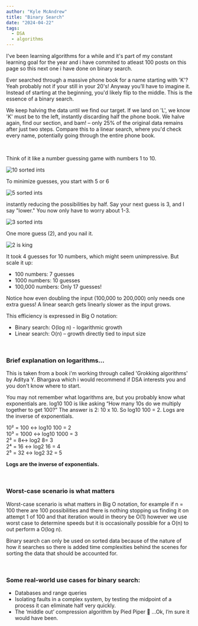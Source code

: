 ```yaml
---
author: "Kyle McAndrew"
title: "Binary Search"
date: "2024-04-22"
tags:
  - DSA
  - algorithms
---
```


I've been learning algorithms for a while and it's part of my constant learning goal for the year and i have commited to atleast 100 posts on this page so this next one i have done on binary search.

Ever searched through a massive phone book for a name starting with 'K'? Yeah probably not if your still in your 20's! Anyway you’ll have to imagine it. Instead of starting at the beginning, you'd likely flip to the middle. This is the essence of a binary search.

We keep halving the data until we find our target. If we land on 'L', we know 'K' must be to the left, instantly discarding half the phone book. We halve again, find our section, and bam! – only 25% of the original data remains after just two steps. Compare this to a linear search, where you'd check every name, potentially going through the entire phone book.

<br>

Think of it like a number guessing game with numbers 1 to 10.

![10 sorted ints](/images/1to10.png)

To minimize guesses, you start with 5 or 6

![5 sorted ints](/images/1to5.png)

instantly reducing the possibilities by half. Say your next guess is 3, and I say "lower." You now only have to worry about 1-3.

![3 sorted ints](/images/1to3.png)

One more guess (2), and you nail it.

![2 is king](/images/2withcrown.png)

It took 4 guesses for 10 numbers, which might seem unimpressive. But scale it up:

- 100 numbers: 7 guesses
- 1000 numbers: 10 guesses
- 100,000 numbers: Only 17 guesses!

Notice how even doubling the input (100,000 to 200,000) only needs one extra guess! A linear search gets linearly slower as the input grows.

This efficiency is expressed in Big O notation:

- Binary search: O(log n) - logarithmic growth
- Linear search: O(n) – growth directly tied to input size

<br>

### Brief explanation on logarithms...

This is taken from a book i'm working through called 'Grokking algorithms' by Aditya Y. Bhargava which i would recommend if DSA interests you and you don't know where to start.

You may not remember what logarithms are, but you probably know what exponentials are. log10 100 is like asking “How many 10s do we multiply together to get 100?” The answer is 2: 10 x 10. So log10 100 = 2. Logs are the inverse of exponentials.

10² = 100 ↔ log10 100 = 2  
10³ = 1000 ↔ log10 1000 = 3  
2³ = 8↔ log2 8= 3  
2⁴ = 16 ↔ log2 16 = 4  
2⁵ = 32 ↔ log2 32 = 5

**Logs are the inverse of exponentials.**

<br>

### Worst-case scenario is what matters

Worst-case scenario is what matters in Big O notation, for example if n = 100 there are 100 possibilities and there is nothing stopping us finding it on attempt 1 of 100 and that iteration would in theory be O(1) however we use worst case to determine speeds but it is occasionally possible for a O(n) to out perform a O(log n).

Binary search can only be used on sorted data because of the nature of how it searches so there is added time complexities behind the scenes for sorting the data that should be accounted for.

<br>

### Some real-world use cases for binary search:

- Databases and range queries
- Isolating faults in a complex system, by testing the midpoint of a process it can eliminate half very quickly.
- The ‘middle out’ compression algorithm by Pied Piper 👀 ...Ok, I’m sure it would have been.
